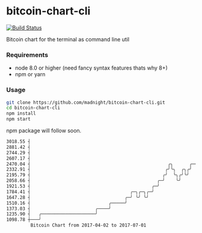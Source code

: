 # bitcoin-chart-cli
[![Build Status](https://travis-ci.org/madnight/bitcoin-chart-cli.svg?branch=master)](https://travis-ci.org/madnight/bitcoin-chart-cli)

Bitcoin chart for the terminal as command line util

### Requirements
 * node 8.0 or higher (need fancy syntax features thats why 8+)
 * npm or yarn

### Usage
```bash
git clone https://github.com/madnight/bitcoin-chart-cli.git
cd bitcoin-chart-cli
npm install
npm start
```
npm package will follow soon.

```bash
3018.55 ┤                                                                     ╭╮                  
2881.42 ┤                                                                ╭╮╭──╯│                  
2744.29 ┤                                                               ╭╯╰╯   ╰─╮     ╭───╮      
2607.17 ┤                                                             ╭─╯        │  ╭──╯   ╰─╮╭── 
2470.04 ┤                                                   ╭╮      ╭─╯          ╰──╯        ╰╯   
2332.91 ┤                                                  ╭╯╰╮  ╭╮╭╯                             
2195.79 ┤                                                 ╭╯  ╰╮╭╯╰╯                              
2058.66 ┤                                               ╭─╯    ╰╯                                 
1921.53 ┤                                             ╭─╯                                         
1784.41 ┤                                     ╭─╮╭─╮╭─╯                                           
1647.28 ┤                                   ╭─╯ ╰╯ ╰╯                                             
1510.16 ┤                             ╭─────╯                                                     
1373.03 ┤                        ╭────╯                                                           
1235.90 ┤   ╭────────────────────╯                                                                
1098.78 ┼───╯                                                                                     
		 Bitcoin Chart from 2017-04-02 to 2017-07-01                                                                       
```

